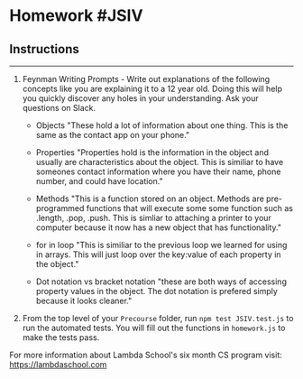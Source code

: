# Homework #JSIV

## Instructions
---
1. Feynman Writing Prompts - Write out explanations of the following concepts like you are explaining it to a 12 year old.  Doing this will help you quickly discover any holes in your understanding.  Ask your questions on Slack.
		
	* Objects
	"These hold a lot of information about one thing. This is the same as the contact app on your phone."
	
	* Properties
	"Properties hold is the information in the object and usually are characteristics about the object. This is similiar to have someones contact information where you have their name, phone number, and could have location."
	
	* Methods
	"This is a function stored on an object. Methods are pre-programmed functions that will execute some some function such as .length, .pop, .push. This is simliar to attaching a printer to your computer because it now has a new object that has functionality."
	
	* for in loop
	"This is similiar to the previous loop we learned for using in arrays. This will just loop over the key:value of each property in the object."
	
	* Dot notation vs bracket notation
	"these are both ways of accessing property values in the object. The dot notation is prefered simply because it looks cleaner."

2. From the top level of your `Precourse` folder, run `npm test JSIV.test.js` to run the automated tests. You will fill out the functions in `homework.js` to make the tests pass.


For more information about Lambda School's six month CS program visit: https://lambdaschool.com
